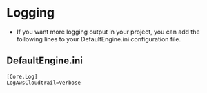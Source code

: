 # Logging

- If you want more logging output in your project, you can add the following lines to your DefaultEngine.ini configuration file.

## DefaultEngine.ini
```
[Core.Log]
LogAwsCloudtrail=Verbose
```